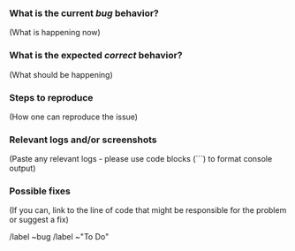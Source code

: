 <!---
Please read this!

Before opening a new issue, make sure to search for keywords in the issues
filtered by the "regression" or "bug" label.

and verify the issue you're about to submit isn't a duplicate.
--->

### What is the current *bug* behavior?
(What is happening now)


### What is the expected *correct* behavior?
(What should be happening)


### Steps to reproduce
(How one can reproduce the issue)


### Relevant logs and/or screenshots
(Paste any relevant logs - please use code blocks (```) to format console output)


### Possible fixes
(If you can, link to the line of code that might be responsible for the problem or suggest a fix)


/label ~bug
/label ~"To Do"
